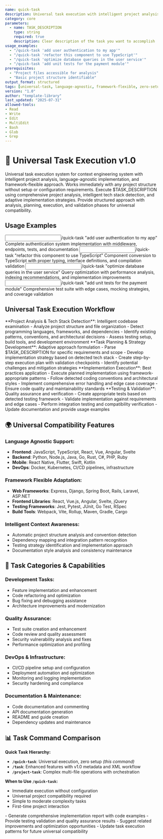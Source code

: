 ```yaml
---
name: quick-task
description: Universal task execution with intelligent project analysis - works with any project or language without setup
category: core
parameters: 
  - name: TASK_DESCRIPTION
    type: string
    required: true
    description: Clear description of the task you want to accomplish
usage_examples:
  - "/quick-task 'add user authentication to my app'"
  - "/quick-task 'refactor this component to use TypeScript'"
  - "/quick-task 'optimize database queries in the user service'"
  - "/quick-task 'add unit tests for the payment module'"
prerequisites: 
  - "Project files accessible for analysis"
  - "Basic project structure identifiable"
output_format: structured
tags: [universal-task, language-agnostic, framework-flexible, zero-setup, v2-enhanced]
version: "1.0"
author: "template-library"
last_updated: "2025-07-31"
allowed-tools:
- Read
- Write
- Edit
- MultiEdit
- Bash
- Glob
- Grep
---
```


# 🎯 Universal Task Execution v1.0

<context type="project">
Universal task execution system for context engineering system with intelligent project analysis, language-agnostic implementation, and framework-flexible approach. Works immediately with any project structure without setup or configuration requirements.
</context>

<instructions>
Execute $TASK_DESCRIPTION using comprehensive project analysis, intelligent tech stack detection, and adaptive implementation strategies. Provide structured approach with analysis, planning, execution, and validation phases for universal compatibility.
</instructions>

## Usage Examples

<examples>
<example>
<input>/quick-task "add user authentication to my app"</input>
<expected_output>Complete authentication system implementation with middleware, endpoints, tests, and documentation</expected_output>
</example>
<example>
<input>/quick-task "refactor this component to use TypeScript"</input>
<expected_output>Component conversion to TypeScript with proper typing, interface definitions, and compilation validation</expected_output>
</example>
<example>
<input>/quick-task "optimize database queries in the user service"</input>
<expected_output>Query optimization with performance analysis, indexing recommendations, and implementation improvements</expected_output>
</example>
<example>
<input>/quick-task "add unit tests for the payment module"</input>
<expected_output>Comprehensive test suite with edge cases, mocking strategies, and coverage validation</expected_output>
</example>
</examples>

## Universal Task Execution Workflow

<workflow type="sequential">
<task priority="high">
**Project Analysis & Tech Stack Detection**: Intelligent codebase examination
- Analyze project structure and file organization
- Detect programming languages, frameworks, and dependencies
- Identify existing patterns, conventions, and architectural decisions
- Assess testing setup, build tools, and development environment
</task>

<task priority="high">
**Task Planning & Strategy Development**: Adaptive approach formulation
- Parse $TASK_DESCRIPTION for specific requirements and scope
- Develop implementation strategy based on detected tech stack
- Create step-by-step execution plan with validation checkpoints
- Identify potential challenges and mitigation strategies
</task>

<task priority="high">
**Implementation Execution**: Best practices application
- Execute planned implementation using framework-appropriate patterns
- Follow detected coding conventions and architectural styles
- Implement comprehensive error handling and edge case coverage
- Ensure code quality and maintainability standards
</task>

<task priority="medium">
**Testing & Validation**: Quality assurance and verification
- Create appropriate tests based on detected testing framework
- Validate implementation against requirements and edge cases
- Perform integration testing and compatibility verification
- Update documentation and provide usage examples
</task>
</workflow>

## 🌍 Universal Compatibility Features

### **Language Agnostic Support:**
- **Frontend**: JavaScript, TypeScript, React, Vue, Angular, Svelte
- **Backend**: Python, Node.js, Java, Go, Rust, C#, PHP, Ruby
- **Mobile**: React Native, Flutter, Swift, Kotlin
- **DevOps**: Docker, Kubernetes, CI/CD pipelines, infrastructure

### **Framework Flexible Adaptation:**
- **Web Frameworks**: Express, Django, Spring Boot, Rails, Laravel, ASP.NET
- **Frontend Libraries**: React, Vue.js, Angular, Svelte, jQuery
- **Testing Frameworks**: Jest, Pytest, JUnit, Go Test, RSpec
- **Build Tools**: Webpack, Vite, Rollup, Maven, Gradle, Cargo

### **Intelligent Context Awareness:**
- Automatic project structure analysis and convention detection
- Dependency mapping and integration pattern recognition
- Testing strategy identification and implementation approach
- Documentation style analysis and consistency maintenance

## 🚀 Task Categories & Capabilities

### **Development Tasks:**
- Feature implementation and enhancement
- Code refactoring and optimization
- Bug fixing and debugging assistance
- Architecture improvements and modernization

### **Quality Assurance:**
- Test suite creation and enhancement
- Code review and quality assessment
- Security vulnerability analysis and fixes
- Performance optimization and profiling

### **DevOps & Infrastructure:**
- CI/CD pipeline setup and configuration
- Deployment automation and optimization
- Monitoring and logging implementation
- Security hardening and compliance

### **Documentation & Maintenance:**
- Code documentation and commenting
- API documentation generation
- README and guide creation
- Dependency updates and maintenance

## 📊 Task Command Comparison

**Quick Task Hierarchy:**
- **`/quick-task`**: Universal execution, zero setup *(this command)*
- **`/task`**: Enhanced features with v1.0 metadata and XML workflow
- **`/project-task`**: Complex multi-file operations with orchestration

**When to Use `/quick-task`:**
- Immediate execution without configuration
- Universal project compatibility required
- Simple to moderate complexity tasks
- First-time project interaction

<automation trigger="completion">
- Generate comprehensive implementation report with code examples
- Provide testing validation and quality assurance results
- Suggest related improvements and optimization opportunities
- Update task execution patterns for future universal compatibility
</automation>